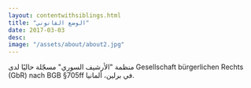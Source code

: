 ```yaml
---
layout: contentwithsiblings.html
title: "الوضع القانوني"
date: 2017-03-03
desc:
image: "/assets/about/about2.jpg"
---
```


منظمة "الأرشيف السوري" مسجّلة حاليًا لدى Gesellschaft bürgerlichen Rechts (GbR) nach BGB §705ff في برلين، ألمانيا.
